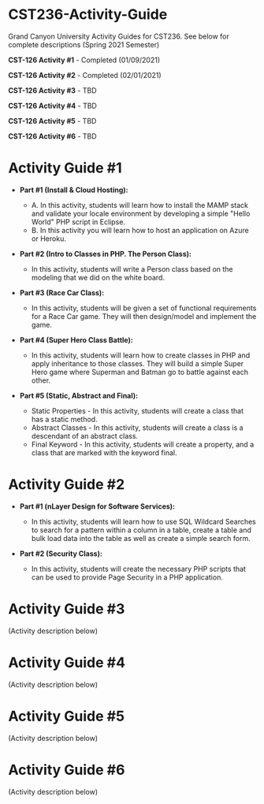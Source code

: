 # CST236-Activity-Guide  
Grand Canyon University Activity Guides for CST236. See below for complete descriptions (Spring 2021 Semester)
  
**CST-126 Activity #1**  - Completed (01/09/2021)

**CST-126 Activity #2**  - Completed (02/01/2021)

**CST-126 Activity #3**  - TBD

**CST-126 Activity #4**  - TBD

**CST-126 Activity #5**  - TBD

**CST-126 Activity #6**  - TBD

# Activity Guide #1
- **Part #1 (Install & Cloud Hosting):**
    - A. In this activity, students will learn how to install the MAMP stack and validate your locale environment by developing a simple "Hello World" PHP script in Eclipse.
    - B. In this activity you will learn how to host an application on Azure or Heroku.

- **Part #2 (Intro to Classes in PHP. The Person Class):**
    - In this activity, students will write a Person class based on the modeling that we did on the white board.

- **Part #3 (Race Car Class):**
    - In this activity, students will be given a set of functional requirements for a Race Car game. They will then design/model and implement the game.

- **Part #4 (Super Hero Class Battle):**
    - In this activity, students will learn how to create classes in PHP and apply inheritance to those classes. They will build a simple Super Hero game where Superman and Batman go to battle against each other.
    
- **Part #5 (Static, Abstract and Final):**
    - Static Properties - In this activity, students will create a class that has a static method.
    - Abstract Classes - In this activity, students will create a class is a descendant of an abstract class.
    - Final Keyword - In this activity, students will create a property, and a class that are marked with the keyword final.

# Activity Guide #2
- **Part #1 (nLayer Design for Software Services):**
    - In this activity, students will learn how to use SQL Wildcard Searches to search for a pattern within a column in a table, create a table and bulk load data into the table as well as create a simple search form.

- **Part #2 (Security Class):**
    - In this activity, students will create the necessary PHP scripts that can be used to provide Page Security in a PHP application.

# Activity Guide #3
(Activity description below)

# Activity Guide #4
(Activity description below)

# Activity Guide #5
(Activity description below)

# Activity Guide #6
(Activity description below)

